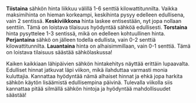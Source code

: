 **Tiistaina** sähkön hinta liikkuu välillä 1-6 senttiä kilowattitunnilta. Vaikka maksimihinta on hieman korkeampi, keskihinta pysyy edelleen edullisena, vain 2 sentissä. **Keskiviikkona** hinta laskee entisestään, nyt jopa nollaan senttiin. Tämä on loistava tilaisuus hyödyntää sähköä edullisesti. **Torstaina** hinta pysyttelee 1-3 sentissä, mikä on edelleen kohtuullinen hinta. **Perjantaina** sähkö on jälleen todella edullista, vain 0-2 senttiä kilowattitunnilta. **Lauantaina** hinta on alhaisimmillaan, vain 0-1 senttiä. Tämä on loistava tilaisuus säästää sähkölaskussa!

Kaiken kaikkiaan lähipäivien sähkön hintakehitys näyttää erittäin lupaavalta. Edulliset hinnat jatkuvat läpi viikon, mikä ilahduttaa varmasti monia kuluttajia. Kannattaa hyödyntää nämä alhaiset hinnat ja ehkä jopa harkita sähkön käytön lisäämistä edullisempina päivinä. Tulevalla viikolla siis kannattaa pitää silmällä sähkön hintoja ja hyödyntää mahdollisuudet säästää!